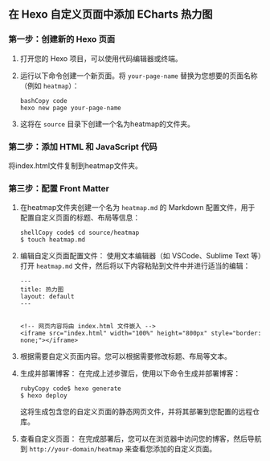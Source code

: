 ## 在 Hexo 自定义页面中添加 ECharts 热力图

### 第一步：创建新的 Hexo 页面

1. 打开您的 Hexo 项目，可以使用代码编辑器或终端。

2. 运行以下命令创建一个新页面。将 `your-page-name` 替换为您想要的页面名称（例如 `heatmap`）：

   ```
   bashCopy code
   hexo new page your-page-name
   ```

3. 这将在 `source` 目录下创建一个名为heatmap的文件夹。

### 第二步：添加 HTML 和 JavaScript 代码

  将index.html文件复制到heatmap文件夹。

### 第三步：配置 Front Matter

1. 在heatmap文件夹创建一个名为 `heatmap.md` 的 Markdown 配置文件，用于配置自定义页面的标题、布局等信息：

   ```
   shellCopy code$ cd source/heatmap
   $ touch heatmap.md
   ```

2. 编辑自定义页面配置文件： 使用文本编辑器（如 VSCode、Sublime Text 等）打开 `heatmap.md` 文件，然后将以下内容粘贴到文件中并进行适当的编辑：

   ```
   ---
   title: 热力图
   layout: default
   ---
   
   
   <!-- 网页内容将由 index.html 文件嵌入 -->
   <iframe src="index.html" width="100%" height="800px" style="border: none;"></iframe>
   
   ```

3. 根据需要自定义页面内容。您可以根据需要修改标题、布局等文本。

4. 生成并部署博客： 在完成上述步骤后，使用以下命令生成并部署博客：

   ```
   rubyCopy code$ hexo generate
   $ hexo deploy
   ```

   这将生成包含您的自定义页面的静态网页文件，并将其部署到您配置的远程仓库。
   
5. 查看自定义页面： 在完成部署后，您可以在浏览器中访问您的博客，然后导航到 `http://your-domain/heatmap` 来查看您添加的自定义页面。 
   
   
  

   